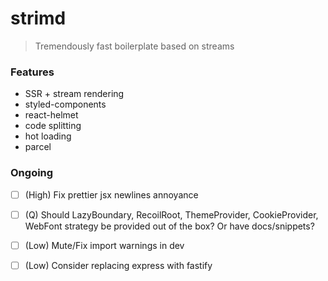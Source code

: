# strimd

> Tremendously fast boilerplate based on streams

### Features

- SSR + stream rendering
- styled-components
- react-helmet
- code splitting
- hot loading
- parcel

### Ongoing

- [ ] (High) Fix prettier jsx newlines annoyance
- [ ] (Q) Should LazyBoundary, RecoilRoot, ThemeProvider, CookieProvider, WebFont strategy be provided out of the box? Or have docs/snippets?

- [ ] (Low) Mute/Fix import warnings in dev
- [ ] (Low) Consider replacing express with fastify
